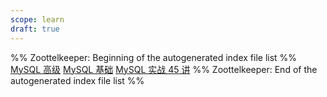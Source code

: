 ```yaml
---
scope: learn
draft: true
---
```

%% Zoottelkeeper: Beginning of the autogenerated index file list  %%
 [MySQL 高级](MySQL%20高级.md)
 [MySQL 基础](MySQL%20基础.md)
 [MySQL 实战 45 讲](MySQL%20实战%2045%20讲.md)
%% Zoottelkeeper: End of the autogenerated index file list  %%
